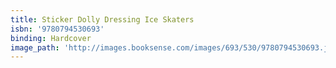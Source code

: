 ```yaml
---
title: Sticker Dolly Dressing Ice Skaters
isbn: '9780794530693'
binding: Hardcover
image_path: 'http://images.booksense.com/images/693/530/9780794530693.jpg'
---
```


